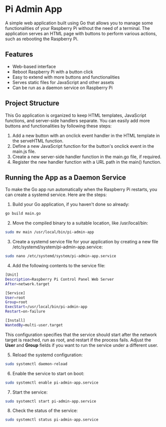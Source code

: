 # Pi Admin App

A simple web application built using Go that allows you to manage some functionalities of your Raspberry Pi without the need of a terminal. The application serves an HTML page with buttons to perform various actions, such as rebooting the Raspberry Pi.

## Features

- Web-based interface
- Reboot Raspberry Pi with a button click
- Easy to extend with more buttons and functionalities
- Serves static files for JavaScript and other assets
- Can be run as a daemon service on Raspberry Pi

## Project Structure
This Go application is organized to keep HTML templates, JavaScript functions, and server-side handlers separate. You can easily add more buttons and functionalities by following these steps:

1. Add a new button with an onclick event handler in the HTML template in the serveHTML function.
2. Define a new JavaScript function for the button's onclick event in the main.js file.
3.  Create a new server-side handler function in the main.go file, if required.
4. Register the new handler function with a URL path in the main() function.


## Running the App as a Daemon Service

To make the Go app run automatically when the Raspberry Pi restarts, you can create a systemd service. Here are the steps:

1. Build your Go application, if you haven't done so already:

```bash
go build main.go
```

2. Move the compiled binary to a suitable location, like /usr/local/bin:

```bash
sudo mv main /usr/local/bin/pi-admin-app
```

3. Create a systemd service file for your application by creating a new file /etc/systemd/system/pi-admin-app.service:

```bash
sudo nano /etc/systemd/system/pi-admin-app.service
```

4. Add the following contents to the service file:

```bash
[Unit]
Description=Raspberry Pi Control Panel Web Server
After=network.target

[Service]
User=root
Group=root
ExecStart=/usr/local/bin/pi-admin-app
Restart=on-failure

[Install]
WantedBy=multi-user.target
```

This configuration specifies that the service should start after the network target is reached, run as root, and restart if the process fails. Adjust the **User** and **Group** fields if you want to run the service under a different user.

5. Reload the systemd configuration:

```bash
sudo systemctl daemon-reload
```

6. Enable the service to start on boot:

```bash
sudo systemctl enable pi-admin-app.service
```

7. Start the service:

```bash
sudo systemctl start pi-admin-app.service
```

8. Check the status of the service:

```bash
sudo systemctl status pi-admin-app.service
```
